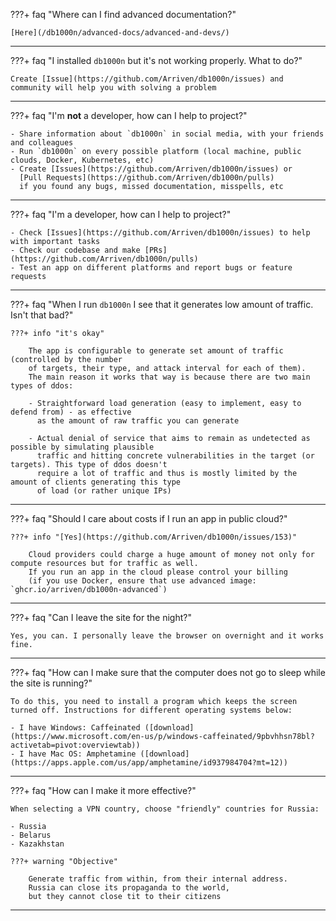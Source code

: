 ???+ faq "Where can I find advanced documentation?"

    [Here](/db1000n/advanced-docs/advanced-and-devs/)

---

???+ faq "I installed `db1000n` but it's not working properly. What to do?"

    Create [Issue](https://github.com/Arriven/db1000n/issues) and community will help you with solving a problem

---

???+ faq "I'm **not** a developer, how can I help to project?"

    - Share information about `db1000n` in social media, with your friends and colleagues
    - Run `db1000n` on every possible platform (local machine, public clouds, Docker, Kubernetes, etc)
    - Create [Issues](https://github.com/Arriven/db1000n/issues) or 
      [Pull Requests](https://github.com/Arriven/db1000n/pulls)
      if you found any bugs, missed documentation, misspells, etc

---

???+ faq "I'm a developer, how can I help to project?"

    - Check [Issues](https://github.com/Arriven/db1000n/issues) to help with important tasks
    - Check our codebase and make [PRs](https://github.com/Arriven/db1000n/pulls)
    - Test an app on different platforms and report bugs or feature requests

---

???+ faq "When I run `db1000n` I see that it generates low amount of traffic. Isn't that bad?"

    ???+ info "it's okay"
    
        The app is configurable to generate set amount of traffic (controlled by the number
        of targets, their type, and attack interval for each of them).
        The main reason it works that way is because there are two main types of ddos:
        
        - Straightforward load generation (easy to implement, easy to defend from) - as effective
          as the amount of raw traffic you can generate
        
        - Actual denial of service that aims to remain as undetected as possible by simulating plausible
          traffic and hitting concrete vulnerabilities in the target (or targets). This type of ddos doesn't
          require a lot of traffic and thus is mostly limited by the amount of clients generating this type
          of load (or rather unique IPs)

---

???+ faq "Should I care about costs if I run an app in public cloud?"

    ???+ info "[Yes](https://github.com/Arriven/db1000n/issues/153)"
    
        Cloud providers could charge a huge amount of money not only for compute resources but for traffic as well.
        If you run an app in the cloud please control your billing
        (if you use Docker, ensure that use advanced image: `ghcr.io/arriven/db1000n-advanced`)

---

???+ faq "Can I leave the site for the night?"
    
    Yes, you can. I personally leave the browser on overnight and it works fine.

---

???+ faq "How can I make sure that the computer does not go to sleep while the site is running?"

    To do this, you need to install a program which keeps the screen turned off. Instructions for different operating systems below:

    - I have Windows: Caffeinated ([download](https://www.microsoft.com/en-us/p/windows-caffeinated/9pbvhhsn78bl?activetab=pivot:overviewtab))
    - I have Mac OS: Amphetamine ([download](https://apps.apple.com/us/app/amphetamine/id937984704?mt=12))

---

???+ faq "How can I make it more effective?"

    When selecting a VPN country, choose "friendly" countries for Russia:

    - Russia
    - Belarus
    - Kazakhstan
    
    ???+ warning "Objective"    

        Generate traffic from within, from their internal address.
        Russia can close its propaganda to the world,
        but they cannot close tit to their citizens

---
